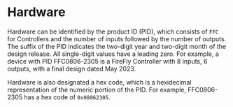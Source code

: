 # Hardware
Hardware can be identified by the product ID (PID), which consists of `FFC` for Controllers and the number of inputs followed by the number of outputs.  The suffix of the PID indicates the two-digit year and two-digit month of the design release.  All single-digit values have a leading zero.  For example, a device with PID FFC0806-2305 is a FireFly Controller with 8 inputs, 6 outputs, with a final design dated May 2023.

Hardware is also designated a hex code, which is a hexidecimal representation of the numeric portion of the PID.  For example, FFC0806-2305 has a hex code of `0x08062305`.